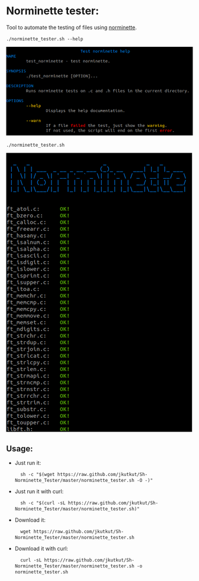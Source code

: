 # Norminette tester:

Tool to automate the testing of files using [norminette](https://github.com/42School/norminette).

	./norminette_tester.sh --help

![Example help](./res/img/help.png)

	./norminette_tester.sh

![Example usage](./res/img/example.png)

## Usage:

- Just run it:


		sh -c "$(wget https://raw.github.com/jkutkut/Sh-Norminette_Tester/master/norminette_tester.sh -O -)"

- Just run it with curl:

		sh -c "$(curl -sL https://raw.github.com/jkutkut/Sh-Norminette_Tester/master/norminette_tester.sh)"

- Download it:

		wget https://raw.github.com/jkutkut/Sh-Norminette_Tester/master/norminette_tester.sh

- Download it with curl:

		curl -sL https://raw.github.com/jkutkut/Sh-Norminette_Tester/master/norminette_tester.sh -o norminette_tester.sh